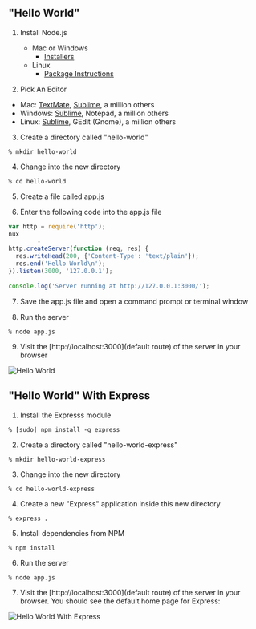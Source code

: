 ## "Hello World"

1. Install Node.js

	* Mac or Windows 
		- [Installers](http://nodejs.org/download/)
	* Linux 
		- [Package Instructions](https://github.com/joyent/node/wiki/Installing-Node.js-via-package-manager)

2. Pick An Editor
  
  * Mac: [TextMate](http://macromates.com/), [Sublime](http://www.sublimetext.com/), a million others
  * Windows: [Sublime](http://www.sublimetext.com/), Notepad, a million others
  * Linux: [Sublime](http://www.sublimetext.com/), GEdit (Gnome), a million others

3. Create a directory called "hello-world"

`% mkdir hello-world`

4. Change into the new directory

`% cd hello-world`

5. Create a file called app.js

6. Enter the following code into the app.js file

```javascript
var http = require('http');
nux 
		- 
http.createServer(function (req, res) {
  res.writeHead(200, {'Content-Type': 'text/plain'});
  res.end('Hello World\n');
}).listen(3000, '127.0.0.1');
	
console.log('Server running at http://127.0.0.1:3000/');
```

7. Save the app.js file and open a command prompt or terminal window

8. Run the server

`% node app.js`

9. Visit the [http://localhost:3000](default route) of the server in your browser		

![Hello World](https://raw.github.com/NodePhilly/MiniHacks/master/2012.09/HelloWorld/img/HelloWorld.png)


## "Hello World" With Express

1. Install the Expresss module

`% [sudo] npm install -g express`

2. Create a directory called "hello-world-express"

`% mkdir hello-world-express`

3. Change into the new directory

`% cd hello-world-express`

4. Create a new "Express" application inside this new directory

`% express .`

5. Install dependencies from NPM

`% npm install`

6. Run the server

`% node app.js`

7. Visit the [http://localhost:3000](default route) of the server in your browser. You should see the default home page for Express:

![Hello World With Express](https://raw.github.com/NodePhilly/MiniHacks/master/2012.09/HelloWorld/img/HelloWorldExpress.png)